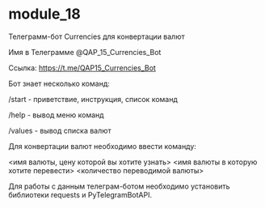 # module_18

Телеграмм-бот Currencies для конвертации валют

Имя в Телеграмме @QAP_15_Currencies_Bot

Ссылка: https://t.me/QAP15_Currencies_Bot


Бот знает несколько команд:

/start - приветствие, инструкция, список команд

/help - вывод меню команд

/values - вывод списка валют

Для конвертации валют необходимо ввести команду:

<имя валюты, цену которой вы хотите узнать> <имя валюты в которую хотите перевести> <количество переводимой валюты>

Для работы с данным телеграм-ботом необходимо установить библиотеки requests и PyTelegramBotAPI.
